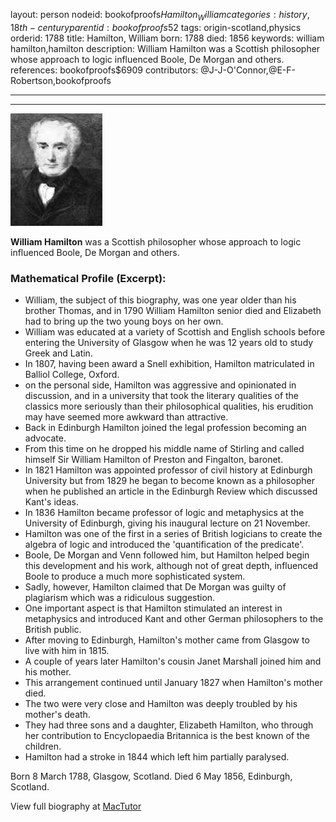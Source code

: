 layout: person
nodeid: bookofproofs$Hamilton_William
categories: history,18th-century
parentid: bookofproofs$52
tags: origin-scotland,physics
orderid: 1788
title: Hamilton, William
born: 1788
died: 1856
keywords: william hamilton,hamilton
description: William Hamilton was a Scottish philosopher whose approach to logic influenced Boole, De Morgan and others.
references: bookofproofs$6909
contributors: @J-J-O'Connor,@E-F-Robertson,bookofproofs

---



---

![Hamilton_William.jpg](https://github.com/bookofproofs/bookofproofs.github.io/blob/main/_sources/_assets/images/portraits/Hamilton_William.jpg?raw=true)

**William Hamilton** was a Scottish philosopher whose approach to logic influenced Boole, De Morgan and others.

### Mathematical Profile (Excerpt):
* William, the subject of this biography, was one year older than his brother Thomas, and in 1790 William Hamilton senior died and Elizabeth had to bring up the two young boys on her own.
* William was educated at a variety of Scottish and English schools before entering the University of Glasgow when he was 12 years old to study Greek and Latin.
* In 1807, having been award a Snell exhibition, Hamilton matriculated in Balliol College, Oxford.
* on the personal side, Hamilton was aggressive and opinionated in discussion, and in a university that took the literary qualities of the classics more seriously than their philosophical qualities, his erudition may have seemed more awkward than attractive.
* Back in Edinburgh Hamilton joined the legal profession becoming an advocate.
* From this time on he dropped his middle name of Stirling and called himself Sir William Hamilton of Preston and Fingalton, baronet.
* In 1821 Hamilton was appointed professor of civil history at Edinburgh University but from 1829 he began to become known as a philosopher when he published an article in the Edinburgh Review which discussed Kant's ideas.
* In 1836 Hamilton became professor of logic and metaphysics at the University of Edinburgh, giving his inaugural lecture on 21 November.
* Hamilton was one of the first in a series of British logicians to create the algebra of logic and introduced the 'quantification of the predicate'.
* Boole, De Morgan and Venn followed him, but Hamilton helped begin this development and his work, although not of great depth, influenced Boole to produce a much more sophisticated system.
* Sadly, however, Hamilton claimed that De Morgan was guilty of plagiarism which was a ridiculous suggestion.
* One important aspect is that Hamilton stimulated an interest in metaphysics and introduced Kant and other German philosophers to the British public.
* After moving to Edinburgh, Hamilton's mother came from Glasgow to live with him in 1815.
* A couple of years later Hamilton's cousin Janet Marshall joined him and his mother.
* This arrangement continued until January 1827 when Hamilton's mother died.
* The two were very close and Hamilton was deeply troubled by his mother's death.
* They had three sons and a daughter, Elizabeth Hamilton, who through her contribution to Encyclopaedia Britannica is the best known of the children.
* Hamilton had a stroke in 1844 which left him partially paralysed.

Born 8 March 1788, Glasgow, Scotland. Died 6 May 1856, Edinburgh, Scotland.

View full biography at [MacTutor](https://mathshistory.st-andrews.ac.uk/Biographies/Hamilton_William/)
